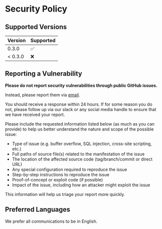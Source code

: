 # Security Policy

## Supported Versions

| Version   | Supported          |
| -------   | ------------------ |
|  0.3.0    | :white_check_mark: |
| < 0.3.0   | :x:                |

## Reporting a Vulnerability

**Please do not report security vulnerabilities through public GitHub issues.**

Instead, please report them via [email](mailto:info@auto-dl.tech).

You should receive a response within 24 hours. If for some reason you do not, please follow up via our slack or any social media handle to ensure that we have received your report.

Please include the requested information listed below (as much as you can provide) to help us better understand the nature and scope of the possible issue:

  * Type of issue (e.g. buffer overflow, SQL injection, cross-site scripting, etc.)
  * Full paths of source file(s) related to the manifestation of the issue
  * The location of the affected source code (tag/branch/commit or direct URL)
  * Any special configuration required to reproduce the issue
  * Step-by-step instructions to reproduce the issue
  * Proof-of-concept or exploit code (if possible)
  * Impact of the issue, including how an attacker might exploit the issue

This information will help us triage your report more quickly.

## Preferred Languages

We prefer all communications to be in English.
